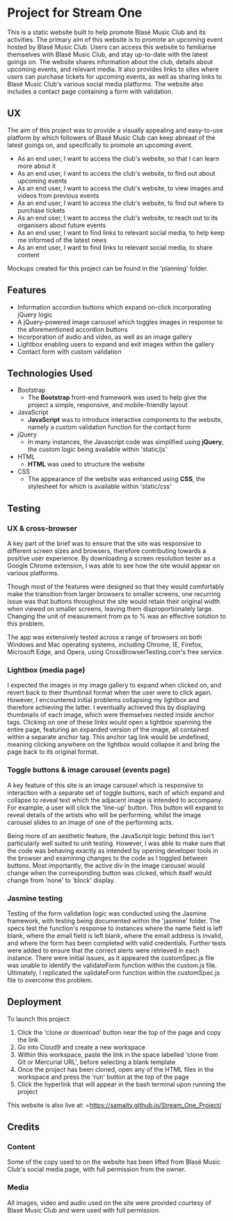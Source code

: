 # Project for Stream One

This is a static website built to help promote Blasé Music Club and its activities. The primary aim of this website is to 
promote an upcoming event hosted by Blasé Music Club. Users can access this website to familiarise themselves with Blasé 
Music Club, and stay up-to-date with the latest goings on. The website shares information about the club, details about 
upcoming events, and relevant media. It also provides links to sites where users can purchase tickets for upcoming events, 
as well as sharing links to Blasé Music Club's various social media platforms. The website also includes a contact page 
containing a form with validation.

## UX

The aim of this project was to provide a visually appealing and easy-to-use platform by which followers of Blasé Music 
Club can keep abreast of the latest goings on, and specifically to promote an upcoming event.

- As an end user, I want to access the club's website, so that I can learn more about it
- As an end user, I want to access the club's website, to find out about upcoming events
- As an end user, I want to access the club's website, to view images and videos from previous events
- As an end user, I want to access the club's website, to find out where to purchase tickets
- As an end user, I want to access the club's website, to reach out to its organisers about future events
- As an end user, I want to find links to relevant social media, to help keep me informed of the latest news
- As an end user, I want to find links to relevant social media, to share content

Mockups created for this project can be found in the 'planning' folder.

## Features

- Information accordion buttons which expand on-click incorporating jQuery logic
- A jQuery-powered image carousel which toggles images in response to the aforementioned accordion buttons
- Incorporation of audio and video, as well as an image gallery
- Lightbox enabling users to expand and exit images within the gallery
- Contact form with custom validation

## Technologies Used

- Bootstrap
	- The **Bootstrap** front-end framework was used to help give the project a simple, responsive, and mobile-friendly layout
- JavaScript
	- **JavaScript** was to introduce interactive components to the website, namely a custom validation function for the contact form
- jQuery
	- In many instances, the Javascript code was simplified using **jQuery**, the custom logic being available within 'static/js' 
- HTML
    - **HTML** was used to structure the website
- CSS
    - The appearance of the website was enhanced using **CSS**, the stylesheet for which is available within 'static/css'

## Testing

### UX & cross-browser

A key part of the brief was to ensure that the site was responsive to different screen sizes and browsers, therefore 
contributing towards a positive user experience. By downloading a screen resolution tester as a Google Chrome extension, 
I was able to see how the site would appear on various platforms.

Though most of the features were designed so that they would comfortably make the transition from larger browsers to smaller 
screens, one recurring issue was that buttons throughout the site would retain their original width when viewed on smaller 
screens, leaving them disproportionately large. Changing the unit of measurement from px to % was an effective solution to 
this problem.

The app was extensively tested across a range of browsers on both Windows and Mac operating systems, including Chrome, IE, 
Firefox, Microsoft Edge, and Opera, using CrossBrowserTesting.com's free service.

### Lightbox (media page)

I expected the images in my image gallery to expand when clicked on, and revert back to their thumbnail format when the user 
were to click again. However, I encountered initial problems collapsing my lightbox and therefore achieving the latter. I 
eventually achieved this by displaying thumbnails of each image, which were themselves nested inside anchor tags. Clicking on 
one of these links would open a lightbox spanning the entire page, featuring an expanded version of the image, all contained 
within a separate anchor tag. This anchor tag link would be undefined, meaning clicking anywhere on the lightbox would collapse 
it and bring the page back to its original format.

### Toggle buttons & image carousel (events page)

A key feature of this site is an image carousel which is responsive to interaction with a separate set of toggle buttons, each 
of which expand and collapse to reveal text which the adjacent image is intended to accompany. For example, a user will click the 
'line-up' button. This button will expand to reveal details of the artists who will be performing, whilst the image carousel slides 
to an image of one of the performing acts. 

Being more of an aesthetic feature, the JavaScript logic behind this isn't particularly well suited to unit testing. However, I was 
able to make sure that the code was behaving exactly as intended by opening developer tools in the browser and examining changes to 
the code as I toggled between buttons. Most importantly, the active div in the image carousel would change when the corresponding 
button was clicked, which itself would change from 'none' to 'block' display.

### Jasmine testing

Testing of the form validation logic was conducted using the Jasmine framework, with testing being documented within the 'jasmine' 
folder. The specs test the function's response to instances where the name field is left blank, where the email field is left blank, 
where the email address is invalid, and where the form has been completed with valid credentials. Further tests were added to ensure 
that the correct alerts were retrieved in each instance. There were initial issues, as it appeared the customSpec.js file was unable 
to identify the validateForm function within the custom.js file. Ultimately, I replicated the validateForm function within the 
customSpec.js file to overcome this problem. 

## Deployment

To launch this project:

1. Click the 'clone or download' button near the top of the page and copy the link
2. Go into Cloud9 and create a new workspace
3. Within this workspace, paste the link in the space labelled 'clone from Git or Mercurial URL', before selecting a blank template
4. Once the project has been cloned, open any of the HTML files in the workspace and press the 'run' button at the top of the page
5. Click the hyperlink that will appear in the bash terminal upon running the project

This website is also live at: =https://samalty.github.io/Stream_One_Project/

## Credits

### Content

Some of the copy used to on the website has been lifted from Blasé Music Club's social media page, with full permission from the owner.

### Media

All images, video and audio used on the site were provided courtesy of Blasé Music Club and were used with full permission.